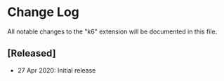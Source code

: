 # Change Log

All notable changes to the "k6" extension will be documented in this file.

## [Released]

- 27 Apr 2020: Initial release
